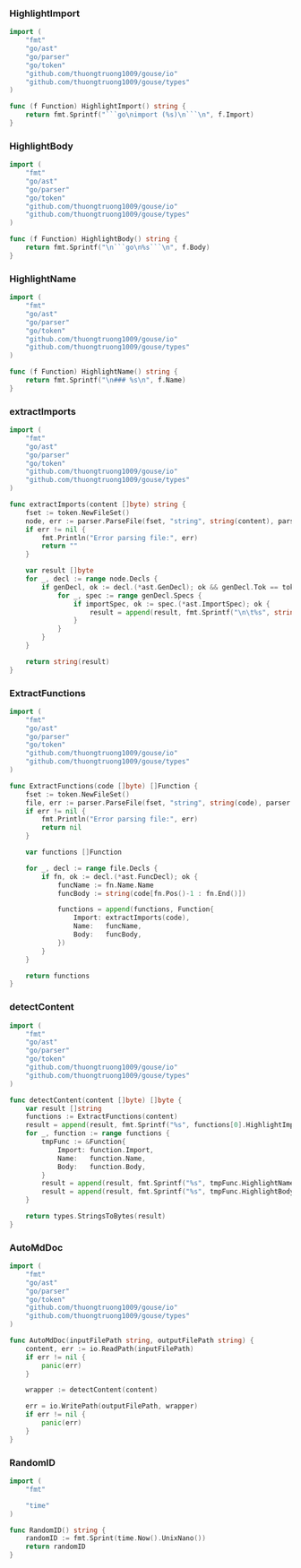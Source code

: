 
### HighlightImport
```go
import (
	"fmt"
	"go/ast"
	"go/parser"
	"go/token"
	"github.com/thuongtruong1009/gouse/io"
	"github.com/thuongtruong1009/gouse/types")
```

```go
func (f Function) HighlightImport() string {
	return fmt.Sprintf("```go\nimport (%s)\n```\n", f.Import)
}```

### HighlightBody
```go
import (
	"fmt"
	"go/ast"
	"go/parser"
	"go/token"
	"github.com/thuongtruong1009/gouse/io"
	"github.com/thuongtruong1009/gouse/types")
```

```go
func (f Function) HighlightBody() string {
	return fmt.Sprintf("\n```go\n%s```\n", f.Body)
}```

### HighlightName
```go
import (
	"fmt"
	"go/ast"
	"go/parser"
	"go/token"
	"github.com/thuongtruong1009/gouse/io"
	"github.com/thuongtruong1009/gouse/types")
```

```go
func (f Function) HighlightName() string {
	return fmt.Sprintf("\n### %s\n", f.Name)
}```

### extractImports
```go
import (
	"fmt"
	"go/ast"
	"go/parser"
	"go/token"
	"github.com/thuongtruong1009/gouse/io"
	"github.com/thuongtruong1009/gouse/types")
```

```go
func extractImports(content []byte) string {
	fset := token.NewFileSet()
	node, err := parser.ParseFile(fset, "string", string(content), parser.ParseComments)
	if err != nil {
		fmt.Println("Error parsing file:", err)
		return ""
	}

	var result []byte
	for _, decl := range node.Decls {
		if genDecl, ok := decl.(*ast.GenDecl); ok && genDecl.Tok == token.IMPORT {
			for _, spec := range genDecl.Specs {
				if importSpec, ok := spec.(*ast.ImportSpec); ok {
					result = append(result, fmt.Sprintf("\n\t%s", string(content[importSpec.Pos()-1:importSpec.End()]))...)
				}
			}
		}
	}

	return string(result)
}```

### ExtractFunctions
```go
import (
	"fmt"
	"go/ast"
	"go/parser"
	"go/token"
	"github.com/thuongtruong1009/gouse/io"
	"github.com/thuongtruong1009/gouse/types")
```

```go
func ExtractFunctions(code []byte) []Function {
	fset := token.NewFileSet()
	file, err := parser.ParseFile(fset, "string", string(code), parser.ParseComments)
	if err != nil {
		fmt.Println("Error parsing file:", err)
		return nil
	}

	var functions []Function

	for _, decl := range file.Decls {
		if fn, ok := decl.(*ast.FuncDecl); ok {
			funcName := fn.Name.Name
			funcBody := string(code[fn.Pos()-1 : fn.End()])

			functions = append(functions, Function{
				Import: extractImports(code),
				Name:   funcName,
				Body:   funcBody,
			})
		}
	}

	return functions
}```

### detectContent
```go
import (
	"fmt"
	"go/ast"
	"go/parser"
	"go/token"
	"github.com/thuongtruong1009/gouse/io"
	"github.com/thuongtruong1009/gouse/types")
```

```go
func detectContent(content []byte) []byte {
	var result []string
	functions := ExtractFunctions(content)
	result = append(result, fmt.Sprintf("%s", functions[0].HighlightImport()))
	for _, function := range functions {
		tmpFunc := &Function{
			Import: function.Import,
			Name:   function.Name,
			Body:   function.Body,
		}
		result = append(result, fmt.Sprintf("%s", tmpFunc.HighlightName()))
		result = append(result, fmt.Sprintf("%s", tmpFunc.HighlightBody()))
	}

	return types.StringsToBytes(result)
}```

### AutoMdDoc
```go
import (
	"fmt"
	"go/ast"
	"go/parser"
	"go/token"
	"github.com/thuongtruong1009/gouse/io"
	"github.com/thuongtruong1009/gouse/types")
```

```go
func AutoMdDoc(inputFilePath string, outputFilePath string) {
	content, err := io.ReadPath(inputFilePath)
	if err != nil {
		panic(err)
	}

	wrapper := detectContent(content)

	err = io.WritePath(outputFilePath, wrapper)
	if err != nil {
		panic(err)
	}
}```

### RandomID
```go
import (
	"fmt"

	"time"
)
```

```go
func RandomID() string {
	randomID := fmt.Sprint(time.Now().UnixNano())
	return randomID
}
```
